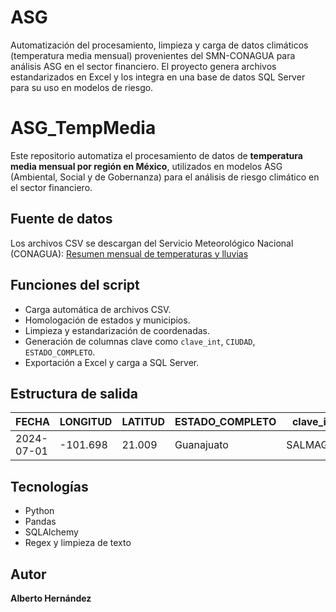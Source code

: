 # ASG
Automatización del procesamiento, limpieza y carga de datos climáticos (temperatura media mensual) provenientes del SMN-CONAGUA para análisis ASG en el sector financiero. El proyecto genera archivos estandarizados en Excel y los integra en una base de datos SQL Server para su uso en modelos de riesgo.


# ASG_TempMedia

Este repositorio automatiza el procesamiento de datos de **temperatura media mensual por región en México**, utilizados en modelos ASG (Ambiental, Social y de Gobernanza) para el análisis de riesgo climático en el sector financiero.

## Fuente de datos
Los archivos CSV se descargan del Servicio Meteorológico Nacional (CONAGUA):
[Resumen mensual de temperaturas y lluvias](https://smn.conagua.gob.mx/es/climatologia/temperaturas-y-lluvias/resumenes-mensuales-de-temperaturas-y-lluvias)

## Funciones del script

- Carga automática de archivos CSV.
- Homologación de estados y municipios.
- Limpieza y estandarización de coordenadas.
- Generación de columnas clave como `clave_int`, `CIUDAD`, `ESTADO_COMPLETO`.
- Exportación a Excel y carga a SQL Server.

## Estructura de salida

| FECHA      | LONGITUD | LATITUD | ESTADO_COMPLETO | clave_int | CIUDAD     | TempMedia |  
|------------|----------|---------|------------------|-----------|------------|------------|
| 2024-07-01 | -101.698 | 21.009  | Guanajuato       | SALMAGTO  | Salamanca  | 26.57      |

## Tecnologías

- Python
- Pandas
- SQLAlchemy
- Regex y limpieza de texto

## Autor

**Alberto Hernández**  





